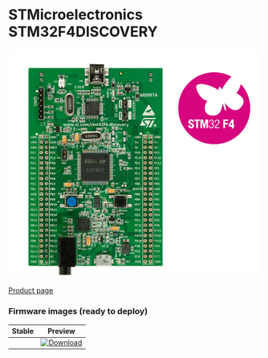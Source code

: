 # STMicroelectronics STM32F4DISCOVERY

![](../../images/community-targets/stm32f4_discovery.jpg)


[Product page](http://www.st.com/en/evaluation-tools/stm32f4discovery.html)

### Firmware images (ready to deploy)

| Stable | Preview |
|---|---|
| []() |  [![Download](https://api.bintray.com/packages/nfbot/nanoframework-images-dev/ST_STM32F4_DISCOVERY/images/download.svg)](https://bintray.com/nfbot/nanoframework-images-dev/ST_STM32F4_DISCOVERY/_latestVersion) |
